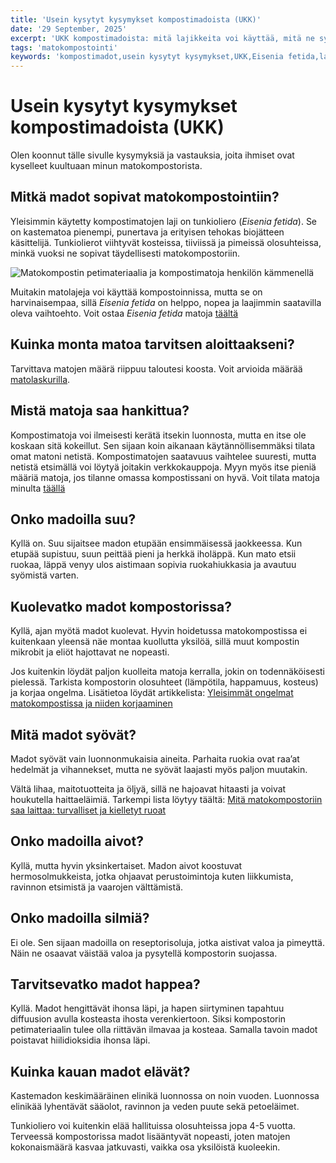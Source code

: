 ```yaml
---
title: 'Usein kysytyt kysymykset kompostimadoista (UKK)'
date: '29 September, 2025'
excerpt: 'UKK kompostimadoista: mitä lajikkeita voi käyttää, mitä ne syövät, kuinka kauan ne elävät ja tarvitsevatko ne happea, aivoja tai silmiä. Opi lisää Eisenia fetida -madoista ja matokompostoinnista.'
tags: 'matokompostointi'
keywords: 'kompostimadot,usein kysytyt kysymykset,UKK,Eisenia fetida,lajikkeet,ravinto,elinikä,lisääntyminen,aistit,hoito,ruokinta,hapen tarve,elinolot,madon anatomia,aloittelija,matokompostointi,kotikompostointi,tietopaketti,harrastus,ympäristöhyödyt,vinkit'
---
```


# Usein kysytyt kysymykset kompostimadoista (UKK)

Olen koonnut tälle sivulle kysymyksiä ja vastauksia, joita ihmiset ovat kyselleet kuultuaan minun matokompostorista.

## Mitkä madot sopivat matokompostointiin?

Yleisimmin käytetty kompostimatojen laji on tunkioliero (_Eisenia fetida_). Se on kastematoa pienempi, punertava ja erityisen tehokas biojätteen käsittelijä. Tunkiolierot viihtyvät kosteissa, tiiviissä ja pimeissä olosuhteissa, minkä vuoksi ne sopivat täydellisesti matokompostoriin.

<picture>
  <source srcset="/images/posts/usein-kysytyt-kysymykset-kompostimadoista-ukk/kompostimadot_kammenella-800.avif 800w, /images/posts/usein-kysytyt-kysymykset-kompostimadoista-ukk/kompostimadot_kammenella-1200.avif 1200w" type="image/avif">
  <source srcset="/images/posts/usein-kysytyt-kysymykset-kompostimadoista-ukk/kompostimadot_kammenella-800.webp 800w, /images/posts/usein-kysytyt-kysymykset-kompostimadoista-ukk/kompostimadot_kammenella-1200.webp 1200w" type="image/webp">
  <img src="/images/posts/usein-kysytyt-kysymykset-kompostimadoista-ukk/kompostimadot_kammenella-800.jpg" srcset="/images/posts/usein-kysytyt-kysymykset-kompostimadoista-ukk/kompostimadot_kammenella-800.jpg 800w, /images/posts/usein-kysytyt-kysymykset-kompostimadoista-ukk/kompostimadot_kammenella-1200.jpg 1200w" alt="Matokompostin petimateriaalia ja kompostimatoja henkilön kämmenellä" sizes="(max-width: 600px) 100vw, 800px" style="max-width:100%;height:auto;" loading="lazy">
</picture>

Muitakin matolajeja voi käyttää kompostoinnissa, mutta se on harvinaisempaa, sillä _Eisenia fetida_ on helppo, nopea ja laajimmin saatavilla oleva vaihtoehto. Voit ostaa _Eisenia fetida_ matoja [täältä](https://www.luomuliero.fi/madot)

## Kuinka monta matoa tarvitsen aloittaakseni?

Tarvittava matojen määrä riippuu taloutesi koosta. Voit arvioida määrää [matolaskurilla](https://www.luomuliero.fi/matolaskuri).

## Mistä matoja saa hankittua?

Kompostimatoja voi ilmeisesti kerätä itsekin luonnosta, mutta en itse ole koskaan sitä kokeillut. Sen sijaan koin aikanaan käytännöllisemmäksi tilata omat matoni netistä. Kompostimatojen saatavuus vaihtelee suuresti, mutta netistä etsimällä voi löytyä joitakin verkkokauppoja. Myyn myös itse pieniä määriä matoja, jos tilanne omassa kompostissani on hyvä. Voit tilata matoja minulta <a href="https://www.luomuliero.fi/madot">täällä</a>

## Onko madoilla suu?

Kyllä on. Suu sijaitsee madon etupään ensimmäisessä jaokkeessa. Kun etupää supistuu, suun peittää pieni ja herkkä iholäppä. Kun mato etsii ruokaa, läppä venyy ulos aistimaan sopivia ruokahiukkasia ja avautuu syömistä varten.

## Kuolevatko madot kompostorissa?

Kyllä, ajan myötä madot kuolevat. Hyvin hoidetussa matokompostissa ei kuitenkaan yleensä näe montaa kuollutta yksilöä, sillä muut kompostin mikrobit ja eliöt hajottavat ne nopeasti.

Jos kuitenkin löydät paljon kuolleita matoja kerralla, jokin on todennäköisesti pielessä. Tarkista kompostorin olosuhteet (lämpötila, happamuus, kosteus) ja korjaa ongelma. Lisätietoa löydät artikkelista: [Yleisimmät ongelmat matokompostissa ja niiden korjaaminen](https://www.luomuliero.fi/blogi/julkaisu/yleisimmat-ongelmat-matokompostissa-korjaaminen)

## Mitä madot syövät?

Madot syövät vain luonnonmukaisia aineita. Parhaita ruokia ovat raa’at hedelmät ja vihannekset, mutta ne syövät laajasti myös paljon muutakin.

Vältä lihaa, maitotuotteita ja öljyä, sillä ne hajoavat hitaasti ja voivat houkutella haittaeläimiä. Tarkempi lista löytyy täältä: [Mitä matokompostoriin saa laittaa: turvalliset ja kielletyt ruoat](https://www.luomuliero.fi/blogi/julkaisu/mita-saa-laittaa-matokompostoriin-turvalliset-ja-kielletyt-ruoat)

## Onko madoilla aivot?

Kyllä, mutta hyvin yksinkertaiset. Madon aivot koostuvat hermosolmukkeista, jotka ohjaavat perustoimintoja kuten liikkumista, ravinnon etsimistä ja vaarojen välttämistä.

## Onko madoilla silmiä?

Ei ole. Sen sijaan madoilla on reseptorisoluja, jotka aistivat valoa ja pimeyttä. Näin ne osaavat väistää valoa ja pysytellä kompostorin suojassa.

## Tarvitsevatko madot happea?

Kyllä. Madot hengittävät ihonsa läpi, ja hapen siirtyminen tapahtuu diffuusion avulla kosteasta ihosta verenkiertoon. Siksi kompostorin petimateriaalin tulee olla riittävän ilmavaa ja kosteaa. Samalla tavoin madot poistavat hiilidioksidia ihonsa läpi.

## Kuinka kauan madot elävät?

Kastemadon keskimääräinen elinikä luonnossa on noin vuoden. Luonnossa elinikää lyhentävät sääolot, ravinnon ja veden puute sekä petoeläimet.

Tunkioliero voi kuitenkin elää hallituissa olosuhteissa jopa 4-5 vuotta. Terveessä kompostorissa madot lisääntyvät nopeasti, joten matojen kokonaismäärä kasvaa jatkuvasti, vaikka osa yksilöistä kuoleekin.
